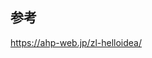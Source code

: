 ## 参考

<a href="https://ahp-web.jp/zl-helloidea/" target="_blank">https://ahp-web.jp/zl-helloidea/</a>
